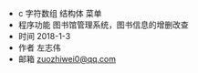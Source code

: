 - c   字符数组    结构体    菜单
- 程序功能    图书馆管理系统，图书信息的增删改查
- 时间        2018-1-3
- 作者        左志伟
- 邮箱        zuozhiwei0@qq.com